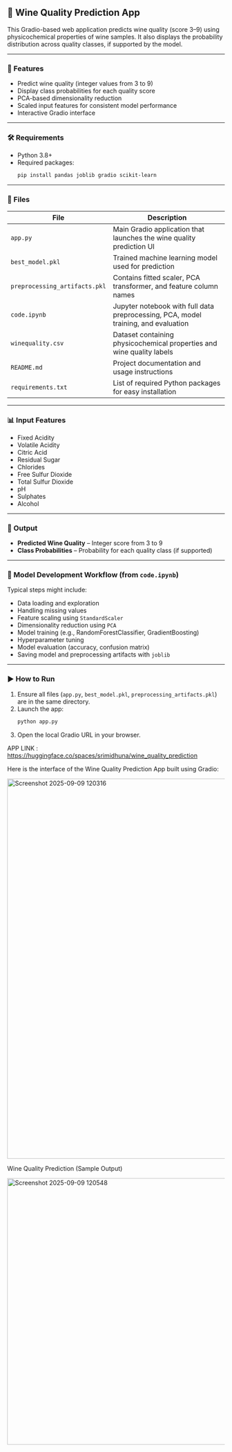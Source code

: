 ## 🧪 Wine Quality Prediction App

This Gradio-based web application predicts wine quality (score 3–9) using physicochemical properties of wine samples. It also displays the probability distribution across quality classes, if supported by the model.

---

### 🚀 Features

- Predict wine quality (integer values from 3 to 9)
- Display class probabilities for each quality score
- PCA-based dimensionality reduction
- Scaled input features for consistent model performance
- Interactive Gradio interface

---

### 🛠️ Requirements

- Python 3.8+
- Required packages:
  ```bash
  pip install pandas joblib gradio scikit-learn
  ```

---

### 📁 Files

| File                          | Description                                                                 |
|-------------------------------|-----------------------------------------------------------------------------|
| `app.py`                      | Main Gradio application that launches the wine quality prediction UI       |
| `best_model.pkl`              | Trained machine learning model used for prediction                         |
| `preprocessing_artifacts.pkl` | Contains fitted scaler, PCA transformer, and feature column names          |
| `code.ipynb`                  | Jupyter notebook with full data preprocessing, PCA, model training, and evaluation |
| `winequality.csv`             | Dataset containing physicochemical properties and wine quality labels      |
| `README.md`                   | Project documentation and usage instructions                               |
| `requirements.txt`            | List of required Python packages for easy installation                  |

---

### 📊 Input Features

- Fixed Acidity  
- Volatile Acidity  
- Citric Acid  
- Residual Sugar  
- Chlorides  
- Free Sulfur Dioxide  
- Total Sulfur Dioxide  
- pH  
- Sulphates  
- Alcohol  

---

### 🎯 Output

- **Predicted Wine Quality** – Integer score from 3 to 9  
- **Class Probabilities** – Probability for each quality class (if supported)

---

### 🧬 Model Development Workflow (from `code.ipynb`)


Typical steps might include:
- Data loading and exploration
- Handling missing values
- Feature scaling using `StandardScaler`
- Dimensionality reduction using `PCA`
- Model training (e.g., RandomForestClassifier, GradientBoosting)
- Hyperparameter tuning
- Model evaluation (accuracy, confusion matrix)
- Saving model and preprocessing artifacts with `joblib`

---

### ▶️ How to Run

1. Ensure all files (`app.py`, `best_model.pkl`, `preprocessing_artifacts.pkl`) are in the same directory.
2. Launch the app:
   ```bash
   python app.py
   ```
3. Open the local Gradio URL in your browser.


APP LINK : https://huggingface.co/spaces/srimidhuna/wine_quality_prediction


Here is the interface of the Wine Quality Prediction App built using Gradio:

<img width="826" height="880" alt="Screenshot 2025-09-09 120316" src="https://github.com/user-attachments/assets/77985931-b647-48c1-a103-db915f33fda8" />


Wine Quality Prediction (Sample Output)

<img width="879" height="617" alt="Screenshot 2025-09-09 120548" src="https://github.com/user-attachments/assets/846b2865-c193-4964-acad-57d96bc33523" />

